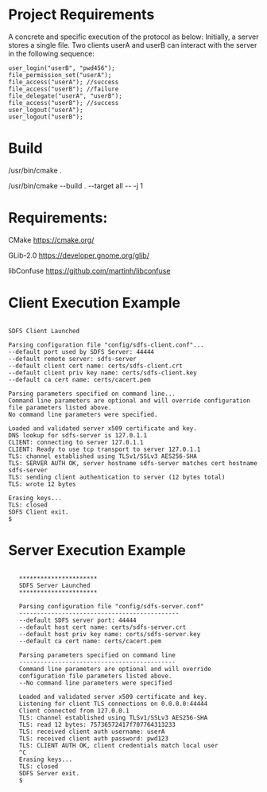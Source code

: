 # Project Requirements
A concrete and specific execution of the protocol as below: Initially, a server stores a single file.  Two clients userA and userB can interact with the server in the following sequence:

```user_login("userA", "pwd123");
user_login("userB", "pwd456");
file_permission_set("userA");
file_access("userA"); //success
file_access("userB"); //failure
file_delegate("userA", "userB");
file_access("userB"); //success
user_logout("userA");
user_logout("userB");
```
# Build

/usr/bin/cmake .

/usr/bin/cmake --build . --target all -- -j 1

# Requirements:

CMake https://cmake.org/

GLib-2.0 https://developer.gnome.org/glib/ 

libConfuse https://github.com/martinh/libconfuse

# Client Execution Example

``` $ ./sdfs-client

SDFS Client Launched

Parsing configuration file "config/sdfs-client.conf"...
--default port used by SDFS Server: 44444
--default remote server: sdfs-server
--default client cert name: certs/sdfs-client.crt
--default client priv key name: certs/sdfs-client.key
--default ca cert name: certs/cacert.pem

Parsing parameters specified on command line...
Command line parameters are optional and will override configuration file parameters listed above.
No command line parameters were specified.

Loaded and validated server x509 certificate and key.
DNS lookup for sdfs-server is 127.0.1.1
CLIENT: connecting to server 127.0.1.1
CLIENT: Ready to use tcp transport to server 127.0.1.1
TLS: channel established using TLSv1/SSLv3 AES256-SHA
TLS: SERVER AUTH OK, server hostname sdfs-server matches cert hostname sdfs-server
TLS: sending client authentication to server (12 bytes total)
TLS: wrote 12 bytes

Erasing keys...
TLS: closed
SDFS Client exit.
$
```

# Server Execution Example
```$ sudo ./sdfs-server

   **********************
   SDFS Server Launched
   **********************

   Parsing configuration file "config/sdfs-server.conf"
   ---------------------------------------------
   --default SDFS server port: 44444
   --default host cert name: certs/sdfs-server.crt
   --default host priv key name: certs/sdfs-server.key
   --default ca cert name: certs/cacert.pem

   Parsing parameters specified on command line
   --------------------------------------------
   Command line parameters are optional and will override
   configuration file parameters listed above.
   --No command line parameters were specified

   Loaded and validated server x509 certificate and key.
   Listening for client TLS connections on 0.0.0.0:44444
   Client connected from 127.0.0.1
   TLS: channel established using TLSv1/SSLv3 AES256-SHA
   TLS: read 12 bytes: 75736572417f707764313233
   TLS: received client auth username: userA
   TLS: received client auth password: pwd123
   TLS: CLIENT AUTH OK, client credentials match local user
   ^C
   Erasing keys...
   TLS: closed
   SDFS Server exit.
   $
   ```